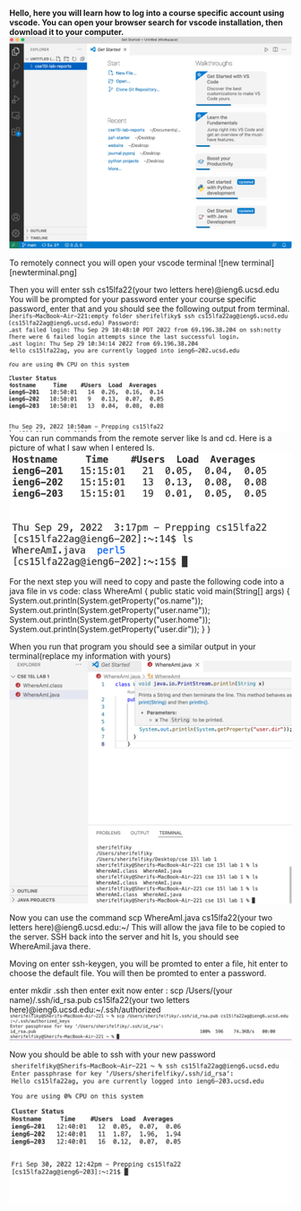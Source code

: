 **Hello, here you will learn how to log into a course specific account using vscode. You can open your browser search for vscode installation, then download it to your computer.**
![image 1](1.png)

To remotely connect you will open your vscode terminal
![new terminal][newterminal.png]

Then you will enter ssh cs15lfa22(your two letters here)@ieng6.ucsd.edu
You will be prompted for your password enter your course specific password, enter that and you should see the following output from terminal.
![image 2](2.png)
You can run commands from the remote server like ls and cd. Here is a picture of what I saw when I entered ls.
![image 4](4.png)

For the next step you will need to copy and paste the following code into a java file in vs code:
class WhereAmI {
  public static void main(String[] args) {
    System.out.println(System.getProperty("os.name"));
    System.out.println(System.getProperty("user.name"));
    System.out.println(System.getProperty("user.home"));
    System.out.println(System.getProperty("user.dir"));
  }
}

When you run that program you should see a similar output in your terminal(replace my information with yours)
![image 3](3.png)

Now you can use the command scp WhereAmI.java cs15lfa22(your two letters here)@ieng6.ucsd.edu:~/
This will allow the java file to be copied to the server.
SSH back into the server and hit ls, you should see WhereAmiI.java there.


Moving on enter ssh-keygen, you will be promted to enter a file, hit enter to choose the default file. You will then be promted to enter a password.



enter mkdir .ssh
then enter exit
now enter : scp /Users/(your name)/.ssh/id_rsa.pub cs15lfa22(your two letters here)@ieng6.ucsd.edu:~/.ssh/authorized
![image 7](7.png)

Now you should be able to ssh with your new password
![image 6](6.png)








